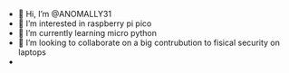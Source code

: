 - 👋 Hi, I’m @ANOMALLY31
- 👀 I’m interested in raspberry pi pico
- 🌱 I’m currently learning micro python
- 💞️ I’m looking to collaborate on a big contrubution to fisical security on laptops
- 
<!---
ANOMALLY31/ANOMALLY31 is a ✨ special ✨ repository because its `README.md` (this file) appears on your GitHub profile.
You can click the Preview link to take a look at your changes.
--->
